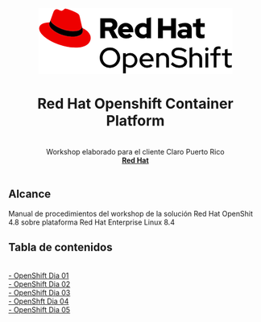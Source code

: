 <p align="center"><img src="https://github.com/gpulido-redhat/workshopclaro/blob/main/images/os000.png?raw=true" alt="OS logo">
</p>
<h1 align="center">Red Hat Openshift Container Platform</h1>
<p align="center">
<br>Workshop elaborado para el cliente Claro Puerto Rico
  <br><a href="https://www.redhat.com"><strong>Red Hat</strong></a>
  <br>
  <br>
</p>


<h2>Alcance</h2>

Manual de procedimientos del workshop de la solución Red Hat OpenShit 4.8 sobre plataforma Red Hat Enterprise Linux 8.4

<h2>Tabla de contenidos</h2>
<br><a href="os01">- OpenShift Dia 01</a>
<br><a href="os02">- OpenShift Dia 02</a>
<br><a href="os03">- OpenShift Dia 03</a>
<br><a href="os04">- OpenShft Dia 04</a>
<br><a href="os05">- OpenShift Dia 05</a>